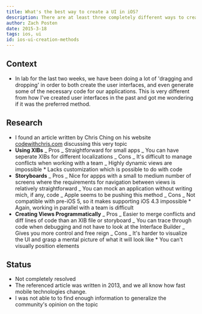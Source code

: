 ```yaml
---
title: What's the best way to create a UI in iOS?
description: There are at least three completely different ways to create a UI for an iOS app.  What are the advantages and disadvantages of each, and is there a particular one which the community prefers?
author: Zach Posten
date: 2015-3-18
tags: ios, ui
id: ios-ui-creation-methods
---
```


## Context

- In lab for the last two weeks, we have been doing a lot of 'dragging and dropping' in order to both create the user interfaces, and even generate some of the necessary code for our applications. This is very different from how I've created user interfaces in the past and got me wondering if it was the preferred method.

## Research

- I found an article written by Chris Ching on his website [codewithchris.com](http://codewithchris.com/xcode-using-storyboards-and-xibs-versus-creating-views-programmatically/) discussing this very topic
- **Using XIBs**
  _ Pros
  _ Straightforward for small apps
  _ You can have seperate XIBs for different localizations
  _ Cons
  _ It's difficult to manage conflicts when working with a team
  _ Highly dynamic views are impossible \* Lacks customization which is possible to do with code
- **Storyboards**
  _ Pros
  _ Nice for appps with a small to medium number of screens where the requirements for navigation between views is relatively straightforward
  _ You can mock an application without writing mich, if any, code
  _ Apple seems to be pushing this method
  _ Cons
  _ Not compatible with pre-iOS 5, so it makes supporting iOS 4.3 impossible \* Again, working in parallel with a team is difficult
- **Creating Views Programmatically**
  _ Pros
  _ Easier to merge conflicts and diff lines of code than an XIB file or storyboard
  _ You can trace through code when debugging and not have to look at the Interface Builder
  _ Gives you more control and free reign
  _ Cons
  _ It's harder to visualize the UI and grasp a mental picture of what it will look like \* You can't visually position elements

## Status

- Not completely resolved
- The referenced article was written in 2013, and we all know how fast mobile technologies change.
- I was not able to to find enough information to generalize the community's opinion on the topic
